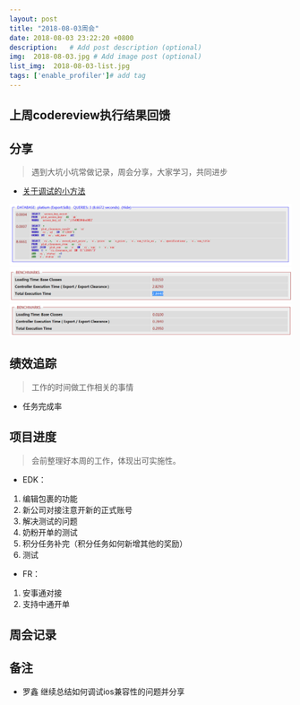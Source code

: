 ```yaml
---
layout: post
title: "2018-08-03周会"
date: 2018-08-03 23:22:20 +0800
description:   # Add post description (optional)
img:  2018-08-03.jpg # Add image post (optional)
list_img:  2018-08-03-list.jpg
tags: ['enable_profiler']# add tag
---
```

## 上周codereview执行结果回馈



## 分享
> 遇到大坑小坑常做记录，周会分享，大家学习，共同进步

* <a href="https://codeigniter.org.cn/user_guide/libraries/output.html?highlight=enable#CI_Output::enable_profiler" target="_blank">关于调试的小方法</a>

<img src="../assets/attchment/2018-08-03/libin_0.png" alt="" />
<br>
<img src="../assets/attchment/2018-08-03/libin_1.png" alt="" />
<br>
<img src="../assets/attchment/2018-08-03/libin_2.png" alt="" />

<!-- 1.现像：程序执行时间过长 -->
<!-- 2.定位问题： -->
<!-- 3.重现问题： -->
<!-- 4.找原因： -->
<!--
	5.方法:
	索引的效果
	线上线下数据量不同
-->
<!-- 6.解决 -->


## 绩效追踪
> 工作的时间做工作相关的事情

* 任务完成率



## 项目进度
> 会前整理好本周的工作，体现出可实施性。

* EDK：
 1. 编辑包裹的功能
 2. 新公司对接注意开新的正式账号
 3. 解决测试的问题
 4. 奶粉开单的测试
 5. 积分任务补完（积分任务如何新增其他的奖励）
 6. 测试

* FR：
 1. 安事通对接
 2. 支持中通开单



## 周会记录


## 备注
* 罗鑫 继续总结如何调试ios兼容性的问题并分享
